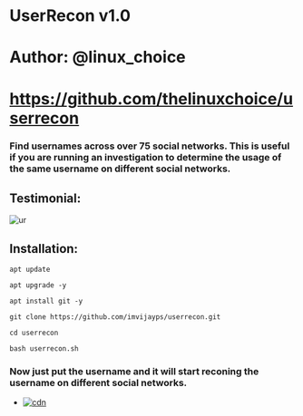 # UserRecon v1.0
# Author: @linux_choice
# https://github.com/thelinuxchoice/userrecon

### Find usernames across over 75 social networks. This is useful if you are running an investigation to determine the usage of the same username on different social networks.

## Testimonial:
![ur](https://telegra.ph/file/92ebf5db6cbbd66f769c4.jpg)

## Installation:
```
apt update
```
```
apt upgrade -y
```
```
apt install git -y
```
```
git clone https://github.com/imvijayps/userrecon.git
```
```
cd userrecon
```
```
bash userrecon.sh
```

### Now just put the username and it will start reconing the username on different social networks.

- [![cdn](https://img.shields.io/badge/Instagram-Follow%20on%20Instagram-important.svg?logo=instagram)](https://instagram.com/imvijayps)
